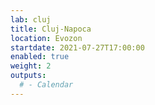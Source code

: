 ```yaml
---
lab: cluj
title: Cluj-Napoca
location: Evozon
startdate: 2021-07-27T17:00:00
enabled: true
weight: 2
outputs:
  # - Calendar
---
```

